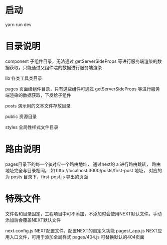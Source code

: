 # 启动
yarn run dev

# 目录说明
component 子组件目录，无法通过 getServerSideProps 等进行服务端渲染的数据获取，只能通过父组件喂的数据进行服务端渲染

lib 各类工具类目录

pages 页面级组件目录，只有这些组件可通过 getServerSideProps 等进行服务端渲染的数据获取，下发给子组件

posts 演示用的文本文件存放目录

public 资源目录

styles 全局性样式文件目录

# 路由说明
pages目录下的每一个js对应一个路由地址，
通过next的 <Link href="/posts/first-post">a</Link> 进行路由跳转，
路由地址完全与目录相同。
如 http://localhost:3000/posts/first-post 地址，
对应的为 posts 目录下，first-post.js 导出的页面

# 特殊文件
文件名和目录固定，工程项目中可不添加，不添加时会使用NEXT默认文件。手动添加后会覆盖NEXT默认文件

next.config.js  NEXT配置文件，配置NEXT的自定义功能
pages/_app.js  NEXT应用入口文件，可用于添加全局样式
pages/404.js  可替换默认的404页面